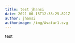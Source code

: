 ```yaml
---
title: test jhansi
date: 2021-06-15T12:35:25.821Z
author: jhansi
authorimage: /img/Avatar1.svg
---
```

test